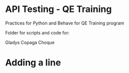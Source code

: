 ﻿# API Testing - QE Training

Practices for Python and Behave for QE Training program

Folder for scripts and code for:

Gladys Copaga Choque
# Adding a line‎